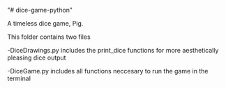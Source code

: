 "# dice-game-python"

A timeless dice game, Pig.

This folder contains two files

-DiceDrawings.py includes the print_dice functions for more aesthetically pleasing dice output

-DiceGame.py includes all functions neccesary to run the game in the terminal
